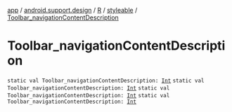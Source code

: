 [app](../../../index.md) / [android.support.design](../../index.md) / [R](../index.md) / [styleable](index.md) / [Toolbar_navigationContentDescription](.)

# Toolbar_navigationContentDescription

`static val Toolbar_navigationContentDescription: `[`Int`](https://kotlinlang.org/api/latest/jvm/stdlib/kotlin/-int/index.html)
`static val Toolbar_navigationContentDescription: `[`Int`](https://kotlinlang.org/api/latest/jvm/stdlib/kotlin/-int/index.html)
`static val Toolbar_navigationContentDescription: `[`Int`](https://kotlinlang.org/api/latest/jvm/stdlib/kotlin/-int/index.html)
`static val Toolbar_navigationContentDescription: `[`Int`](https://kotlinlang.org/api/latest/jvm/stdlib/kotlin/-int/index.html)